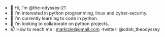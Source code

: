 - 👋 Hi, I’m @the-odyssey-21
- 👀 I’m interested in python programming, linux and cyber-security.
- 🌱 I’m currently learning to code in python.
- 💞️ I’m looking to collaborate on python projects.
- 📫 How to reach me : markizie@gmail.com
-twitter: @odah_theodyssey

<!---
the-odyssey-21/the-odyssey-21 is a ✨ special ✨ repository because its `README.md` (this file) appears on your GitHub profile.
You can click the Preview link to take a look at your changes.
--->
